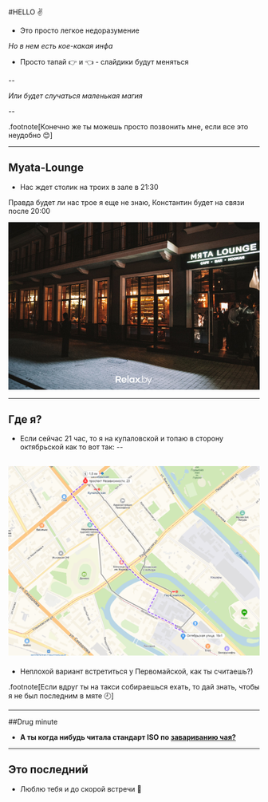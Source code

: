 #HELLO ✌
- Это просто легкое недоразумение
 
 *Но в нем есть кое-какая инфа*

- Просто тапай 👉 и 👈 - слайдики будут меняться

--

*Или будет случаться маленькая магия*

--

.footnote[Конечно же ты можешь просто позвонить мне, если все это неудобно 😊]

---
## Myata-Lounge

- Нас ждет столик на троих в зале в 21:30

 Правда будет ли нас трое я еще не знаю, Константин будет на связи после 20:00

![Myata](images/myata.jpg)

---
## Где я?

- Если сейчас 21 час, то я на купаловской и топаю в сторону октябрьской как то вот так:
--

![Mapa](images/route.jpg)
--

- Неплохой вариант встретиться у Первомайской, как ты считаешь?)


.footnote[Если вдруг ты на такси собираешься ехать, то дай знать, чтобы я не был последним в мяте 🕘]

---

##Drug minute

- **А ты когда нибудь читала стандарт ISO по [завариванию чая?](https://en.wikipedia.org/wiki/ISO_3103)**
---
## Это последний

- Люблю тебя и до скорой встречи 💖

